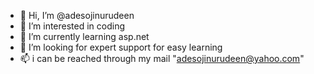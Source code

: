 - 👋 Hi, I’m @adesojinurudeen
- 👀 I’m interested in coding 
- 🌱 I’m currently learning asp.net
- 💞️ I’m looking for expert support for easy learning
- 📫 i can be reached through my mail "adesojinurudeen@yahoo.com"

<!---
adesojinurudeen/adesojinurudeen is a ✨ special ✨ repository because its `README.md` (this file) appears on your GitHub profile.
You can click the Preview link to take a look at your changes.
--->
